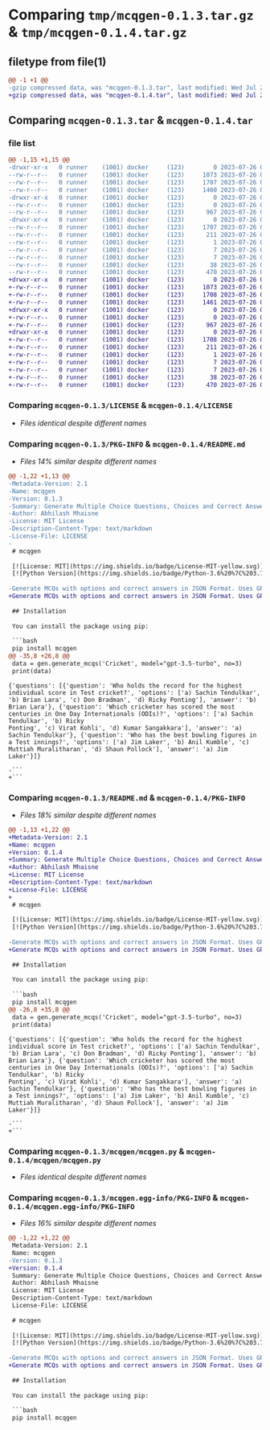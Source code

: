 # Comparing `tmp/mcqgen-0.1.3.tar.gz` & `tmp/mcqgen-0.1.4.tar.gz`

## filetype from file(1)

```diff
@@ -1 +1 @@
-gzip compressed data, was "mcqgen-0.1.3.tar", last modified: Wed Jul 26 00:11:05 2023, max compression
+gzip compressed data, was "mcqgen-0.1.4.tar", last modified: Wed Jul 26 00:13:44 2023, max compression
```

## Comparing `mcqgen-0.1.3.tar` & `mcqgen-0.1.4.tar`

### file list

```diff
@@ -1,15 +1,15 @@
-drwxr-xr-x   0 runner    (1001) docker     (123)        0 2023-07-26 00:11:05.071851 mcqgen-0.1.3/
--rw-r--r--   0 runner    (1001) docker     (123)     1073 2023-07-26 00:11:01.000000 mcqgen-0.1.3/LICENSE
--rw-r--r--   0 runner    (1001) docker     (123)     1707 2023-07-26 00:11:05.071851 mcqgen-0.1.3/PKG-INFO
--rw-r--r--   0 runner    (1001) docker     (123)     1460 2023-07-26 00:11:01.000000 mcqgen-0.1.3/README.md
-drwxr-xr-x   0 runner    (1001) docker     (123)        0 2023-07-26 00:11:05.071851 mcqgen-0.1.3/mcqgen/
--rw-r--r--   0 runner    (1001) docker     (123)        0 2023-07-26 00:11:01.000000 mcqgen-0.1.3/mcqgen/__init__.py
--rw-r--r--   0 runner    (1001) docker     (123)      967 2023-07-26 00:11:01.000000 mcqgen-0.1.3/mcqgen/mcqgen.py
-drwxr-xr-x   0 runner    (1001) docker     (123)        0 2023-07-26 00:11:05.071851 mcqgen-0.1.3/mcqgen.egg-info/
--rw-r--r--   0 runner    (1001) docker     (123)     1707 2023-07-26 00:11:05.000000 mcqgen-0.1.3/mcqgen.egg-info/PKG-INFO
--rw-r--r--   0 runner    (1001) docker     (123)      211 2023-07-26 00:11:05.000000 mcqgen-0.1.3/mcqgen.egg-info/SOURCES.txt
--rw-r--r--   0 runner    (1001) docker     (123)        1 2023-07-26 00:11:05.000000 mcqgen-0.1.3/mcqgen.egg-info/dependency_links.txt
--rw-r--r--   0 runner    (1001) docker     (123)        7 2023-07-26 00:11:05.000000 mcqgen-0.1.3/mcqgen.egg-info/requires.txt
--rw-r--r--   0 runner    (1001) docker     (123)        7 2023-07-26 00:11:05.000000 mcqgen-0.1.3/mcqgen.egg-info/top_level.txt
--rw-r--r--   0 runner    (1001) docker     (123)       38 2023-07-26 00:11:05.071851 mcqgen-0.1.3/setup.cfg
--rw-r--r--   0 runner    (1001) docker     (123)      470 2023-07-26 00:11:01.000000 mcqgen-0.1.3/setup.py
+drwxr-xr-x   0 runner    (1001) docker     (123)        0 2023-07-26 00:13:44.112968 mcqgen-0.1.4/
+-rw-r--r--   0 runner    (1001) docker     (123)     1073 2023-07-26 00:13:41.000000 mcqgen-0.1.4/LICENSE
+-rw-r--r--   0 runner    (1001) docker     (123)     1708 2023-07-26 00:13:44.112968 mcqgen-0.1.4/PKG-INFO
+-rw-r--r--   0 runner    (1001) docker     (123)     1461 2023-07-26 00:13:41.000000 mcqgen-0.1.4/README.md
+drwxr-xr-x   0 runner    (1001) docker     (123)        0 2023-07-26 00:13:44.112968 mcqgen-0.1.4/mcqgen/
+-rw-r--r--   0 runner    (1001) docker     (123)        0 2023-07-26 00:13:41.000000 mcqgen-0.1.4/mcqgen/__init__.py
+-rw-r--r--   0 runner    (1001) docker     (123)      967 2023-07-26 00:13:41.000000 mcqgen-0.1.4/mcqgen/mcqgen.py
+drwxr-xr-x   0 runner    (1001) docker     (123)        0 2023-07-26 00:13:44.112968 mcqgen-0.1.4/mcqgen.egg-info/
+-rw-r--r--   0 runner    (1001) docker     (123)     1708 2023-07-26 00:13:44.000000 mcqgen-0.1.4/mcqgen.egg-info/PKG-INFO
+-rw-r--r--   0 runner    (1001) docker     (123)      211 2023-07-26 00:13:44.000000 mcqgen-0.1.4/mcqgen.egg-info/SOURCES.txt
+-rw-r--r--   0 runner    (1001) docker     (123)        1 2023-07-26 00:13:44.000000 mcqgen-0.1.4/mcqgen.egg-info/dependency_links.txt
+-rw-r--r--   0 runner    (1001) docker     (123)        7 2023-07-26 00:13:44.000000 mcqgen-0.1.4/mcqgen.egg-info/requires.txt
+-rw-r--r--   0 runner    (1001) docker     (123)        7 2023-07-26 00:13:44.000000 mcqgen-0.1.4/mcqgen.egg-info/top_level.txt
+-rw-r--r--   0 runner    (1001) docker     (123)       38 2023-07-26 00:13:44.112968 mcqgen-0.1.4/setup.cfg
+-rw-r--r--   0 runner    (1001) docker     (123)      470 2023-07-26 00:13:41.000000 mcqgen-0.1.4/setup.py
```

### Comparing `mcqgen-0.1.3/LICENSE` & `mcqgen-0.1.4/LICENSE`

 * *Files identical despite different names*

### Comparing `mcqgen-0.1.3/PKG-INFO` & `mcqgen-0.1.4/README.md`

 * *Files 14% similar despite different names*

```diff
@@ -1,22 +1,13 @@
-Metadata-Version: 2.1
-Name: mcqgen
-Version: 0.1.3
-Summary: Generate Multiple Choice Questions, Choices and Correct Answer in JSON Format
-Author: Abhilash Mhaisne
-License: MIT License
-Description-Content-Type: text/markdown
-License-File: LICENSE
-
 # mcqgen
 
 [![License: MIT](https://img.shields.io/badge/License-MIT-yellow.svg)](https://opensource.org/licenses/MIT)
 [![Python Version](https://img.shields.io/badge/Python-3.6%20%7C%203.7%20%7C%203.8%20%7C%203.9-blue)](https://www.python.org/downloads/)
 
-Generate MCQs with options and correct answers in JSON Format. Uses GPT
+Generate MCQs with options and correct answers in JSON Format. Uses GPT.
 
 ## Installation
 
 You can install the package using pip:
 
 ```bash
 pip install mcqgen
@@ -35,8 +26,8 @@
 data = gen.generate_mcqs('Cricket', model="gpt-3.5-turbo", no=3)
 print(data)
 ```
 ```
 {'questions': [{'question': 'Who holds the record for the highest individual score in Test cricket?', 'options': ['a) Sachin Tendulkar', 'b) Brian Lara', 'c) Don Bradman', 'd) Ricky Ponting'], 'answer': 'b) Brian Lara'}, {'question': 'Which cricketer has scored the most centuries in One Day Internationals (ODIs)?', 'options': ['a) Sachin Tendulkar', 'b) Ricky 
 Ponting', 'c) Virat Kohli', 'd) Kumar Sangakkara'], 'answer': 'a) Sachin Tendulkar'}, {'question': 'Who has the best bowling figures in a Test innings?', 'options': ['a) Jim Laker', 'b) Anil Kumble', 'c) Muttiah Muralitharan', 'd) Shaun Pollock'], 'answer': 'a) Jim Laker'}]}
 
-```
+```
```

### Comparing `mcqgen-0.1.3/README.md` & `mcqgen-0.1.4/PKG-INFO`

 * *Files 18% similar despite different names*

```diff
@@ -1,13 +1,22 @@
+Metadata-Version: 2.1
+Name: mcqgen
+Version: 0.1.4
+Summary: Generate Multiple Choice Questions, Choices and Correct Answer in JSON Format
+Author: Abhilash Mhaisne
+License: MIT License
+Description-Content-Type: text/markdown
+License-File: LICENSE
+
 # mcqgen
 
 [![License: MIT](https://img.shields.io/badge/License-MIT-yellow.svg)](https://opensource.org/licenses/MIT)
 [![Python Version](https://img.shields.io/badge/Python-3.6%20%7C%203.7%20%7C%203.8%20%7C%203.9-blue)](https://www.python.org/downloads/)
 
-Generate MCQs with options and correct answers in JSON Format. Uses GPT
+Generate MCQs with options and correct answers in JSON Format. Uses GPT.
 
 ## Installation
 
 You can install the package using pip:
 
 ```bash
 pip install mcqgen
@@ -26,8 +35,8 @@
 data = gen.generate_mcqs('Cricket', model="gpt-3.5-turbo", no=3)
 print(data)
 ```
 ```
 {'questions': [{'question': 'Who holds the record for the highest individual score in Test cricket?', 'options': ['a) Sachin Tendulkar', 'b) Brian Lara', 'c) Don Bradman', 'd) Ricky Ponting'], 'answer': 'b) Brian Lara'}, {'question': 'Which cricketer has scored the most centuries in One Day Internationals (ODIs)?', 'options': ['a) Sachin Tendulkar', 'b) Ricky 
 Ponting', 'c) Virat Kohli', 'd) Kumar Sangakkara'], 'answer': 'a) Sachin Tendulkar'}, {'question': 'Who has the best bowling figures in a Test innings?', 'options': ['a) Jim Laker', 'b) Anil Kumble', 'c) Muttiah Muralitharan', 'd) Shaun Pollock'], 'answer': 'a) Jim Laker'}]}
 
-```
+```
```

### Comparing `mcqgen-0.1.3/mcqgen/mcqgen.py` & `mcqgen-0.1.4/mcqgen/mcqgen.py`

 * *Files identical despite different names*

### Comparing `mcqgen-0.1.3/mcqgen.egg-info/PKG-INFO` & `mcqgen-0.1.4/mcqgen.egg-info/PKG-INFO`

 * *Files 16% similar despite different names*

```diff
@@ -1,22 +1,22 @@
 Metadata-Version: 2.1
 Name: mcqgen
-Version: 0.1.3
+Version: 0.1.4
 Summary: Generate Multiple Choice Questions, Choices and Correct Answer in JSON Format
 Author: Abhilash Mhaisne
 License: MIT License
 Description-Content-Type: text/markdown
 License-File: LICENSE
 
 # mcqgen
 
 [![License: MIT](https://img.shields.io/badge/License-MIT-yellow.svg)](https://opensource.org/licenses/MIT)
 [![Python Version](https://img.shields.io/badge/Python-3.6%20%7C%203.7%20%7C%203.8%20%7C%203.9-blue)](https://www.python.org/downloads/)
 
-Generate MCQs with options and correct answers in JSON Format. Uses GPT
+Generate MCQs with options and correct answers in JSON Format. Uses GPT.
 
 ## Installation
 
 You can install the package using pip:
 
 ```bash
 pip install mcqgen
```

